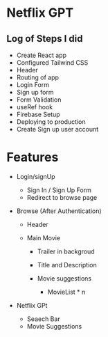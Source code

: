 # Netflix GPT

## Log of Steps I did

- Create React app
- Configured Tailwind CSS
- Header
- Routing of app
- Login Form
- Sign up form
- Form Validation
- useRef hook
- Firebase Setup
- Deploying to production
- Create Sign up user account

# Features

- Login/signUp

  - Sign In / Sign Up Form
  - Redirect to browse page

- Browse (After Authentication)

  - Header
  - Main Movie

    - Trailer in backgroud
    - Title and Description
    - Movie suggestions

      - MovieList \* n

- Netflix GPt

  - Seaech Bar
  - Movie Suggestions
